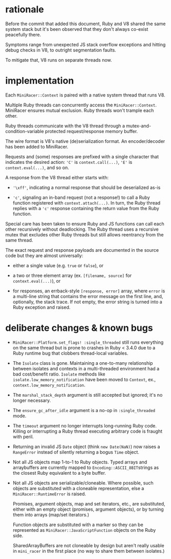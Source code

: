 rationale
=========

Before the commit that added this document, Ruby and V8 shared the same system
stack but it's been observed that they don't always co-exist peacefully there.

Symptoms range from unexpected JS stack overflow exceptions and hitting debug
checks in V8, to outright segmentation faults.

To mitigate that, V8 runs on separate threads now.

implementation
==============

Each `MiniRacer::Context` is paired with a native system thread that runs V8.

Multiple Ruby threads can concurrently access the `MiniRacer::Context`.
MiniRacer ensures mutual exclusion. Ruby threads won't trample each other.

Ruby threads communicate with the V8 thread through a mutex-and-condition-variable
protected request/response memory buffer.

The wire format is V8's native (de)serialization format. An encoder/decoder
has been added to MiniRacer.

Requests and (some) responses are prefixed with a single character
that indicates the desired action: `'C'` is `context.call(...)`,
`'E'` is `context.eval(...)`, and so on.

A response from the V8 thread either starts with:

- `'\xff'`, indicating a normal response that should be deserialized as-is

- `'c'`, signaling an in-band request (not a response!) to call a Ruby function
  registered with `context.attach(...)`. In turn, the Ruby thread replies with
  a `'c'` response containing the return value from the Ruby function.

Special care has been taken to ensure Ruby and JS functions can call each other
recursively without deadlocking. The Ruby thread uses a recursive mutex that
excludes other Ruby threads but still allows reentrancy from the same thread.

The exact request and response payloads are documented in the source code but
they are almost universally:

- either a single value (e.g. `true` or `false`), or

- a two or three element array (ex. `[filename, source]` for `context.eval(...)`), or

- for responses, an errback-style `[response, error]` array, where `error`
  is a multi-line string that contains the error message on the first line,
  and, optionally, the stack trace. If not empty, the error string is turned
  into a Ruby exception and raised.

deliberate changes & known bugs
===============================

- `MiniRacer::Platform.set_flags! :single_threaded` still runs everything on
  the same thread but is prone to crashes in Ruby < 3.4.0 due to a Ruby runtime
  bug that clobbers thread-local variables.

- The `Isolate` class is gone. Maintaining a one-to-many relationship between
  isolates and contexts in a multi-threaded environment had a bad cost/benefit
  ratio. `Isolate` methods like `isolate.low_memory_notification` have been
  moved to `Context`, ex., `context.low_memory_notification`.

- The `marshal_stack_depth` argument is still accepted but ignored; it's no
  longer necessary.

- The `ensure_gc_after_idle` argument is a no-op in `:single_threaded` mode.

- The `timeout` argument no longer interrupts long-running Ruby code. Killing
  or interrupting a Ruby thread executing arbitrary code is fraught with peril.

- Returning an invalid JS `Date` object (think `new Date(NaN)`) now raises a
  `RangeError` instead of silently returning a bogus `Time` object.

- Not all JS objects map 1-to-1 to Ruby objects. Typed arrays and arraybuffers
  are currently mapped to `Encoding::ASCII_8BIT`strings as the closest Ruby
  equivalent to a byte buffer.

- Not all JS objects are serializable/cloneable. Where possible, such objects
  are substituted with a cloneable representation, else a `MiniRacer::RuntimeError`
  is raised.

  Promises, argument objects, map and set iterators, etc., are substituted,
  either with an empty object (promises, argument objects), or by turning them
  into arrays (map/set iterators.)

  Function objects are substituted with a marker so they can be represented
  as `MiniRacer::JavaScriptFunction` objects on the Ruby side.

  SharedArrayBuffers are not cloneable by design but aren't really usable in
  `mini_racer` in the first place (no way to share them between isolates.)
